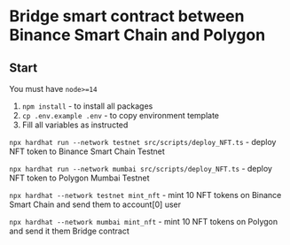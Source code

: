 # Bridge smart contract between Binance Smart Chain and Polygon

## Start

You must have `node>=14`

1. `npm install` - to install all packages
2. `cp .env.example .env` - to copy environment template
3. Fill all variables as instructed

`npx hardhat run --network testnet src/scripts/deploy_NFT.ts` - deploy NFT token to Binance Smart Chain Testnet

`npx hardhat run --network mumbai src/scripts/deploy_NFT.ts` - deploy NFT token to Polygon Mumbai Testnet

`npx hardhat --network testnet mint_nft` - mint 10 NFT tokens on Binance Smart Chain and send them to account[0] user

`npx hardhat --network mumbai mint_nft` - mint 10 NFT tokens on Polygon and send it them Bridge contract
